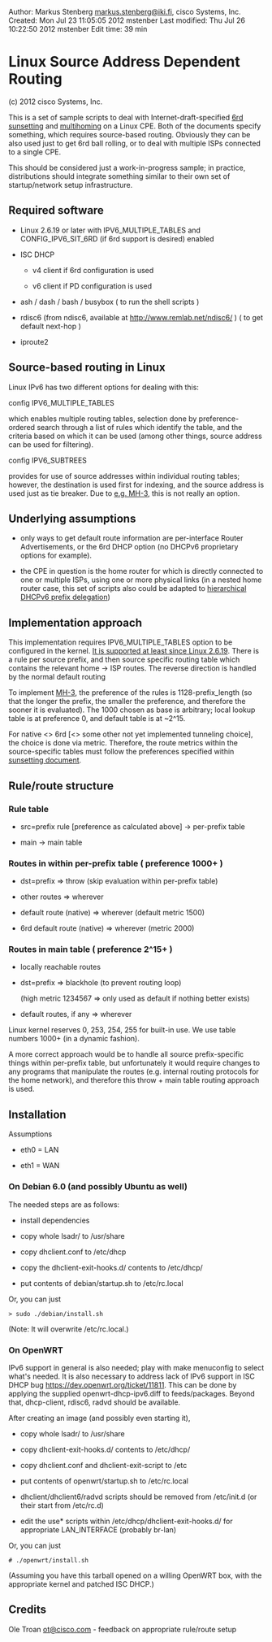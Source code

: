 Author:        Markus Stenberg <markus.stenberg@iki.fi>, cisco Systems, Inc.
Created:       Mon Jul 23 11:05:05 2012 mstenber
Last modified: Thu Jul 26 10:22:50 2012 mstenber
Edit time:     39 min

Linux Source Address Dependent Routing
======================================

(c) 2012 cisco Systems, Inc. 

This is a set of sample scripts to deal with Internet-draft-specified
[6rd sunsetting][D1] and [multihoming][D2] on a Linux CPE. Both
of the documents specify something, which requires source-based
routing. Obviously they can be also used just to get 6rd ball rolling, or
to deal with multiple ISPs connected to a single CPE.

This should be considered just a work-in-progress sample; in practice,
distributions should integrate something similar to their own set of
startup/network setup infrastructure.

Required software
-----------------

- Linux 2.6.19 or later with IPV6_MULTIPLE_TABLES and CONFIG_IPV6_SIT_6RD
(if 6rd support is desired) enabled

- ISC DHCP

    - v4 client if 6rd configuration is used

    - v6 client if PD configuration is used

- ash / dash / bash / busybox
  ( to run the shell scripts )

- rdisc6 (from ndisc6, available at <http://www.remlab.net/ndisc6/> )
  ( to get default next-hop )

- iproute2

    

Source-based routing in Linux
-----------------------------

Linux IPv6 has two different options for dealing with this:

config IPV6_MULTIPLE_TABLES

which enables multiple routing tables, selection done by
preference-ordered search through a list of rules which identify the
table, and the criteria based on which it can be used (among other
things, source address can be used for filtering).

config IPV6_SUBTREES

provides for use of source addresses within individual routing tables;
however, the destination is used first for indexing, and the source
address is used just as tie breaker. Due to [e.g. MH-3][D2], this is
not really an option.


Underlying assumptions
----------------------

- only ways to get default route information are per-interface Router
  Advertisements, or the 6rd DHCP option (no DHCPv6 proprietary options for
  example).

- the CPE in question is the home router for which is directly connected to
  one or multiple ISPs, using one or more physical links (in a nested home
  router case, this set of scripts also could be adapted to [hierarchical
  DHCPv6 prefix delegation][D3])


Implementation approach
-----------------------

This implementation requires IPV6_MULTIPLE_TABLES option to be configured
in the kernel. [It is supported at least since Linux 2.6.19][D4]. There is a
rule per source prefix, and then source specific routing table which
contains the relevant home -> ISP routes. The reverse direction is handled
by the normal default routing

To implement [MH-3][D2], the preference of the rules is 1128-prefix_length
(so that the longer the prefix, the smaller the preference, and therefore
the sooner it is evaluated). The 1000 chosen as base is arbitrary; local
lookup table is at preference 0, and default table is at ~2^15.

For native <> 6rd [<> some other not yet implemented tunneling choice], the
choice is done via metric. Therefore, the route metrics within the
source-specific tables must follow the preferences specified within
[sunsetting document][D1].


Rule/route structure
--------------------

### Rule table

- src=prefix rule [preference as calculated above] -> per-prefix table

- main -> main table

### Routes in within per-prefix table ( preference 1000+ )

- dst=prefix => throw (skip evaluation within per-prefix table)

- other routes => wherever

- default route (native) => wherever (default metric 1500)

- 6rd default route (native) => wherever (metric 2000)

### Routes in main table ( preference 2^15+ )

 - locally reachable routes

 - dst=prefix => blackhole (to prevent routing loop)

   (high metric 1234567 => only used as default if nothing better exists)

 - default routes, if any => wherever

Linux kernel reserves 0, 253, 254, 255 for built-in use. We use table
numbers 1000+ (in a dynamic fashion).

A more correct approach would be to handle all source prefix-specific
things within per-prefix table, but unfortunately it would require changes
to any programs that manipulate the routes (e.g. internal routing protocols
for the home network), and therefore this throw + main table routing
approach is used.

Installation
------------

Assumptions

- eth0 = LAN

- eth1 = WAN
 

### On Debian 6.0 (and possibly Ubuntu as well)

The needed steps are as follows:

- install dependencies

- copy whole lsadr/ to /usr/share

- copy dhclient.conf to /etc/dhcp

- copy the dhclient-exit-hooks.d/ contents to /etc/dhcp/

- put contents of debian/startup.sh to /etc/rc.local

Or, you can just 

    > sudo ./debian/install.sh
    
(Note: It will overwrite /etc/rc.local.)    

### On OpenWRT

IPv6 support in general is also needed; play with make menuconfig to select
what's needed. It is also necessary to address lack of IPv6 support in ISC
DHCP bug <https://dev.openwrt.org/ticket/11811>. This can be done by
applying the supplied openwrt-dhcp-ipv6.diff to feeds/packages. Beyond
that, dhcp-client, rdisc6, radvd should be available.

After creating an image (and possibly even starting it),

- copy whole lsadr/ to /usr/share

- copy dhclient-exit-hooks.d/ contents to /etc/dhcp/

- copy dhclient.conf and dhclient-exit-script to /etc

- put contents of openwrt/startup.sh to /etc/rc.local

- dhclient/dhclient6/radvd scripts should be removed from /etc/init.d (or
  their start from /etc/rc.d)

- edit the use* scripts within /etc/dhcp/dhclient-exit-hooks.d/ for
  appropriate LAN_INTERFACE (probably br-lan)

Or, you can just 

    # ./openwrt/install.sh
    
(Assuming you have this tarball opened on a willing OpenWRT box, with the
appropriate kernel and patched ISC DHCP.)    

Credits
-------

Ole Troan <ot@cisco.com> - feedback on appropriate rule/route setup


 [D1]: http://tools.ietf.org/html/townsley-v6ops-6rd-sunsetting-00

 [D2]: http://tools.ietf.org/html/draft-townsley-troan-ipv6-ce-transitioning-02

 [D3]: http://tools.ietf.org/html/draft-baker-homenet-prefix-assignment-01

 [D4]: http://cateee.net/lkddb/web-lkddb/IPV6_MULTIPLE_TABLES.html
